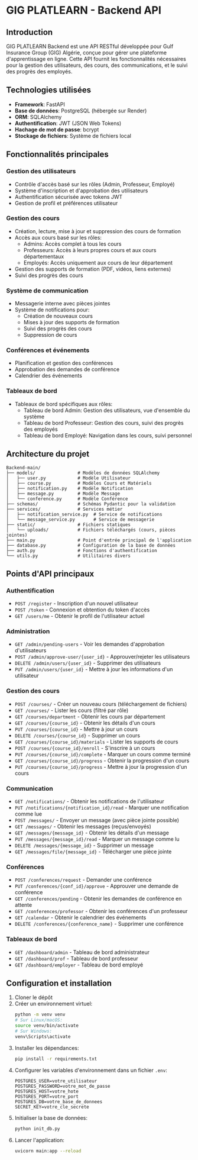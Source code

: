 # GIG PLATLEARN - Backend API

## Introduction

GIG PLATLEARN Backend est une API RESTful développée pour Gulf Insurance Group (GIG) Algérie, conçue pour gérer une plateforme d'apprentissage en ligne. Cette API fournit les fonctionnalités nécessaires pour la gestion des utilisateurs, des cours, des communications, et le suivi des progrès des employés.

## Technologies utilisées

- **Framework**: FastAPI
- **Base de données**: PostgreSQL (hébergée sur Render)
- **ORM**: SQLAlchemy
- **Authentification**: JWT (JSON Web Tokens)
- **Hachage de mot de passe**: bcrypt
- **Stockage de fichiers**: Système de fichiers local

## Fonctionnalités principales

### Gestion des utilisateurs
- Contrôle d'accès basé sur les rôles (Admin, Professeur, Employé)
- Système d'inscription et d'approbation des utilisateurs
- Authentification sécurisée avec tokens JWT
- Gestion de profil et préférences utilisateur

### Gestion des cours
- Création, lecture, mise à jour et suppression des cours de formation
- Accès aux cours basé sur les rôles:
  - Admins: Accès complet à tous les cours
  - Professeurs: Accès à leurs propres cours et aux cours départementaux
  - Employés: Accès uniquement aux cours de leur département
- Gestion des supports de formation (PDF, vidéos, liens externes)
- Suivi des progrès des cours

### Système de communication
- Messagerie interne avec pièces jointes
- Système de notifications pour:
  - Création de nouveaux cours
  - Mises à jour des supports de formation
  - Suivi des progrès des cours
  - Suppression de cours

### Conférences et événements
- Planification et gestion des conférences
- Approbation des demandes de conférence
- Calendrier des événements

### Tableaux de bord
- Tableaux de bord spécifiques aux rôles:
  - Tableau de bord Admin: Gestion des utilisateurs, vue d'ensemble du système
  - Tableau de bord Professeur: Gestion des cours, suivi des progrès des employés
  - Tableau de bord Employé: Navigation dans les cours, suivi personnel

## Architecture du projet

```
Backend-main/
├── models/                # Modèles de données SQLAlchemy
│   ├── user.py            # Modèle Utilisateur
│   ├── course.py          # Modèles Cours et Matériels
│   ├── notification.py    # Modèle Notification
│   ├── message.py         # Modèle Message
│   └── conference.py      # Modèle Conférence
├── schemas/               # Schémas Pydantic pour la validation
├── services/              # Services métier
│   ├── notification_service.py  # Service de notifications
│   └── message_service.py       # Service de messagerie
├── static/                # Fichiers statiques
│   └── uploads/           # Fichiers téléchargés (cours, pièces jointes)
├── main.py                # Point d'entrée principal de l'application
├── database.py            # Configuration de la base de données
├── auth.py                # Fonctions d'authentification
└── utils.py               # Utilitaires divers
```

## Points d'API principaux

### Authentification
- `POST /register` - Inscription d'un nouvel utilisateur
- `POST /token` - Connexion et obtention du token d'accès
- `GET /users/me` - Obtenir le profil de l'utilisateur actuel

### Administration
- `GET /admin/pending-users` - Voir les demandes d'approbation d'utilisateurs
- `POST /admin/approve-user/{user_id}` - Approuver/rejeter les utilisateurs
- `DELETE /admin/users/{user_id}` - Supprimer des utilisateurs
- `PUT /admin/users/{user_id}` - Mettre à jour les informations d'un utilisateur

### Gestion des cours
- `POST /courses/` - Créer un nouveau cours (téléchargement de fichiers)
- `GET /courses/` - Lister les cours (filtré par rôle)
- `GET /courses/department` - Obtenir les cours par département
- `GET /courses/{course_id}` - Obtenir les détails d'un cours
- `PUT /courses/{course_id}` - Mettre à jour un cours
- `DELETE /courses/{course_id}` - Supprimer un cours
- `GET /courses/{course_id}/materials` - Lister les supports de cours
- `POST /courses/{course_id}/enroll` - S'inscrire à un cours
- `PUT /courses/{course_id}/complete` - Marquer un cours comme terminé
- `GET /courses/{course_id}/progress` - Obtenir la progression d'un cours
- `PUT /courses/{course_id}/progress` - Mettre à jour la progression d'un cours

### Communication
- `GET /notifications/` - Obtenir les notifications de l'utilisateur
- `PUT /notifications/{notification_id}/read` - Marquer une notification comme lue
- `POST /messages/` - Envoyer un message (avec pièce jointe possible)
- `GET /messages/` - Obtenir les messages (reçus/envoyés)
- `GET /messages/{message_id}` - Obtenir les détails d'un message
- `PUT /messages/{message_id}/read` - Marquer un message comme lu
- `DELETE /messages/{message_id}` - Supprimer un message
- `GET /messages/file/{message_id}` - Télécharger une pièce jointe

### Conférences
- `POST /conferences/request` - Demander une conférence
- `PUT /conferences/{conf_id}/approve` - Approuver une demande de conférence
- `GET /conferences/pending` - Obtenir les demandes de conférence en attente
- `GET /conferences/professor` - Obtenir les conférences d'un professeur
- `GET /calendar` - Obtenir le calendrier des événements
- `DELETE /conferences/{conference_name}` - Supprimer une conférence

### Tableaux de bord
- `GET /dashboard/admin` - Tableau de bord administrateur
- `GET /dashboard/prof` - Tableau de bord professeur
- `GET /dashboard/employer` - Tableau de bord employé

## Configuration et installation

1. Cloner le dépôt
2. Créer un environnement virtuel:
   ```bash
   python -m venv venv
   # Sur Linux/macOS:
   source venv/bin/activate
   # Sur Windows:
   venv\Scripts\activate
   ```
3. Installer les dépendances:
   ```bash
   pip install -r requirements.txt
   ```
4. Configurer les variables d'environnement dans un fichier `.env`:
   ```
   POSTGRES_USER=votre_utilisateur
   POSTGRES_PASSWORD=votre_mot_de_passe
   POSTGRES_HOST=votre_hote
   POSTGRES_PORT=votre_port
   POSTGRES_DB=votre_base_de_donnees
   SECRET_KEY=votre_cle_secrete
   ```
5. Initialiser la base de données:
   ```bash
   python init_db.py
   ```
6. Lancer l'application:
   ```bash
   uvicorn main:app --reload
   
